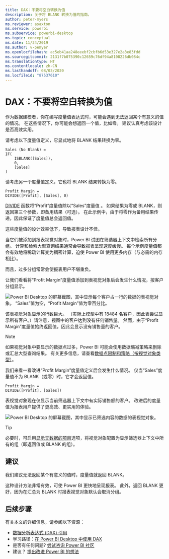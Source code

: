 ```yaml
---
title: DAX：不要将空白转换为值
description: 关于将 BLANK 转换为值的指南。
author: peter-myers
ms.reviewer: asaxton
ms.service: powerbi
ms.subservice: powerbi-desktop
ms.topic: conceptual
ms.date: 11/24/2019
ms.author: v-pemyer
ms.openlocfilehash: ac5eb41aa248eeebf2cbfb6d53e327e2a3e83fdd
ms.sourcegitcommit: 2131f7b075390c12659c76df94a8108226db084c
ms.translationtype: HT
ms.contentlocale: zh-CN
ms.lasthandoff: 08/03/2020
ms.locfileid: "87537610"
---
```

# <a name="dax-avoid-converting-blanks-to-values"></a>DAX：不要将空白转换为值

作为数据建模者，你在编写度量值表达式时，可能会遇到无法返回某个有意义的值的情况。 在这些情况下，你可能会想返回一个值，比如零。 建议认真考虑该设计是否高效实用。

请考虑以下度量值定义，它显式地将 BLANK 结果转换为零。

```dax
Sales (No Blank) =
IF(
    ISBLANK([Sales]),
    0,
    [Sales]
)
```

请考虑另一个度量值定义，它也将 BLANK 结果转换为零。

```dax
Profit Margin =
DIVIDE([Profit], [Sales], 0)
```

[DIVIDE](/dax/divide-function-dax) 函数将“Profit”度量值除以“Sales”度量值 。 如果结果为零或 BLANK，则返回第三个参数，即备用结果（可选）。 在此示例中，由于将零作为备用结果传递，因此保证了度量值总会返回值。

这些度量值的设计效率低下，导致报表设计不佳。

当它们被添加到报表视觉对象时，Power BI 试图在筛选器上下文中检索所有分组。 计算和检索大型查询结果通常会导致报表呈现速度缓慢。 每个示例度量值都会有效地将稀疏计算变为稠密计算，迫使 Power BI 使用更多内存（与必需的内存相比）。

而且，过多分组常常会使报表用户不堪重负。

让我们看看将“Profit Margin”度量值添加到表视觉对象后会发生什么情况，按客户分组显示。

![Power BI Desktop 的屏幕截图，其中显示每个客户占一行的数据的表视觉对象。 “Sales”值为空，“Profit Margin”值为零百分比。 ](media/dax-avoid-converting-blank/table-visual-poor.png)

该表视觉对象显示的行数巨大。 （实际上模型中有 18484 名客户，因此表尝试显示所有客户。）请注意，视图中的客户达到没有任何销售量。 然而，由于“Profit Margin”度量值始终返回值，因此会显示没有销售量的客户。

> [!NOTE]
> 如果视觉对象中要显示的数据点过多，Power BI 可能会使用数据缩减策略来删除或汇总大型查询结果。 有关更多信息，请查看[数据点限制和策略（按视觉对象类型）](../visuals/power-bi-data-points.md)。

我们来看一看改进“Profit Margin”度量值定义后会发生什么情况。 仅当“Sales”度量值不为 BLANK（或零）时，它才会返回值。

```dax
Profit Margin =
DIVIDE([Profit], [Sales])
```

表视觉对象现在仅显示当前筛选器上下文中有实际销售额的客户。 改进后的度量值为报表用户提供了更高效、更实用的体验。

![Power BI Desktop 的屏幕截图，其中显示已筛选内容的数据的表视觉对象。](media/dax-avoid-converting-blank/table-visual-good.png)

> [!TIP]
> 必要时，可启用[显示无数据的项目](../create-reports/desktop-show-items-no-data.md)选项，将视觉对象配置为显示筛选器上下文中所有的组（即返回值或 BLANK 的组）。

## <a name="recommendation"></a>建议

我们建议无法返回某个有意义的值时，度量值就返回 BLANK。

这种设计方法非常有效，可使 Power BI 更快地呈现报表。 此外，返回 BLANK 更好，因为在汇总为 BLANK 时报表视觉对象默认会取消分组。

## <a name="next-steps"></a>后续步骤

有关本文的详细信息，请参阅以下资源：

- [数据分析表达式 (DAX) 引用](/dax/)
- 学习路径：[在 Power BI Desktop 中使用 DAX](https://docs.microsoft.com/learn/paths/dax-power-bi/)
- 是否有任何问题? [尝试咨询 Power BI 社区](https://community.powerbi.com/)
- 建议？ [提出改进 Power BI 的想法](https://ideas.powerbi.com)
